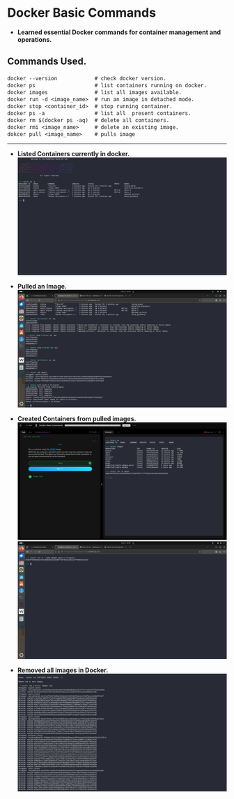 # Docker Basic Commands 

- **Learned essential Docker commands for container management and operations.**

## Commands Used.
```
docker --version            # check docker version.
docker ps                   # list containers running on docker.
docker images               # list all images available.
docker run -d <image_name>  # run an image in detached mode.
docker stop <container_id>  # stop running container.
docker ps -a                # list all  present containers.
docker rm $(docker ps -aq)  # delete all containers.
docker rmi <image_name>     # delete an existing image.
dokcer pull <image_name>    # pulls image
```
---


- **Listed Containers currently in docker.**
![cmd](evidence/list_container.png)

- **Pulled an Image.**
![cmd](evidence/pulled_image.png)

- **Created  Containers from pulled images.**
![cmd](evidence/run_container.png)
![cmd](evidence/run_c2.png)

- **Removed all images in Docker.**
![cmd](evidence/rmi.png)

